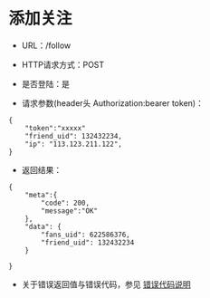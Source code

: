 # 添加关注

- URL：/follow 

- HTTP请求方式：POST

- 是否登陆：是

- 请求参数(header头 Authorization:bearer token)：

```
{
    "token":"xxxxx"
    "friend_uid": 132432234, 
    "ip": "113.123.211.122",  
}
```

- 返回结果：

```
{
    "meta":{
        "code": 200,
        "message":"OK"
    },
    "data": {
        "fans_uid": 622586376,
        "friend_uid": 132432234
    }
    
}
```

- 关于错误返回值与错误代码，参见 [错误代码说明](../README.md)
